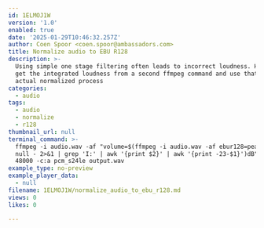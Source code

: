 ```yaml
---
id: 1ELMOJ1W
version: '1.0'
enabled: true
date: '2025-01-29T10:46:32.257Z'
author: Coen Spoor <coen.spoor@ambassadors.com>
title: Normalize audio to EBU R128
description: >-
  Using simple one stage filtering often leads to incorrect loudness. Here we
  get the integrated loudness from a second ffmpeg command and use that in the
  actual normalized process
categories:
  - audio
tags:
  - audio
  - normalize
  - r128
thumbnail_url: null
terminal_command: >-
  ffmpeg -i audio.wav -af "volume=$(ffmpeg -i audio.wav -af ebur128=peak=true -f
  null - 2>&1 | grep 'I:' | awk '{print $2}' | awk '{print -23-$1}')dB" -ar
  48000 -c:a pcm_s24le output.wav
example_type: no-preview
example_player_data:
  - null
filename: 1ELMOJ1W/normalize_audio_to_ebu_r128.md
views: 0
likes: 0

---
```

